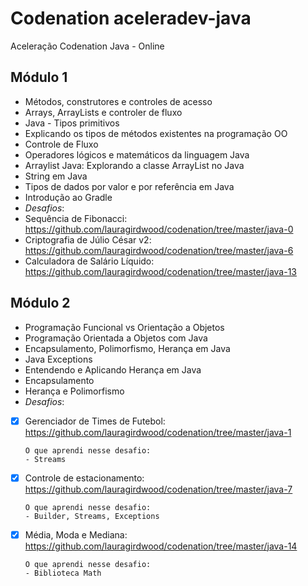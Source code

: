 # Codenation aceleradev-java
Aceleração Codenation Java - Online

## Módulo 1
* Métodos, construtores e controles de acesso
* Arrays, ArrayLists e controler de fluxo
* Java - Tipos primitivos
* Explicando os tipos de métodos existentes na programação OO
* Controle de Fluxo
* Operadores lógicos e matemáticos da linguagem Java
* Arraylist Java: Explorando a classe ArrayList no Java
* String em Java
* Tipos de dados por valor e por referência em Java
* Introdução ao Gradle
* *Desafios*:
* Sequência de Fibonacci: https://github.com/lauragirdwood/codenation/tree/master/java-0
* Criptografia de Júlio César v2: https://github.com/lauragirdwood/codenation/tree/master/java-6
* Calculadora de Salário Líquido: https://github.com/lauragirdwood/codenation/tree/master/java-13

## Módulo 2
* Programação Funcional vs Orientação a Objetos
* Programação Orientada a Objetos com Java
* Encapsulamento, Polimorfismo, Herança em Java
* Java Exceptions
* Entendendo e Aplicando Herança em Java
* Encapsulamento
* Herança e Polimorfismo
* *Desafios*:
- [x] Gerenciador de Times de Futebol: https://github.com/lauragirdwood/codenation/tree/master/java-1 

      O que aprendi nesse desafio:
      - Streams
- [x] Controle de estacionamento: https://github.com/lauragirdwood/codenation/tree/master/java-7

      O que aprendi nesse desafio:
      - Builder, Streams, Exceptions
- [x] Média, Moda e Mediana: https://github.com/lauragirdwood/codenation/tree/master/java-14

      O que aprendi nesse desafio:
      - Biblioteca Math 

